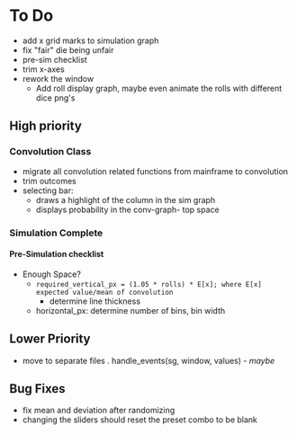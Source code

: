 # To Do

- add x grid marks to simulation graph
- fix "fair" die being unfair
- pre-sim checklist
- trim x-axes
- rework the window
  - Add roll display graph, maybe even animate the rolls with different dice png's

## High priority

### Convolution Class

- migrate all convolution related functions from mainframe to convolution
- trim outcomes
- selecting bar:
  - draws a highlight of the column in the sim graph
  - displays probability in the conv-graph- top space

### Simulation Complete

#### Pre-Simulation checklist

- Enough Space?
  - `required_vertical_px = (1.05 * rolls) * E[x]; where E[x] expected value/mean of convolution`
    - determine line thickness
  - horizontal_px: determine number of bins, bin width

## Lower Priority

- move to separate files
    . handle_events(sg, window, values) -  *maybe*

## Bug Fixes

- fix mean and deviation after randomizing
- changing the sliders should reset the preset combo to be blank
